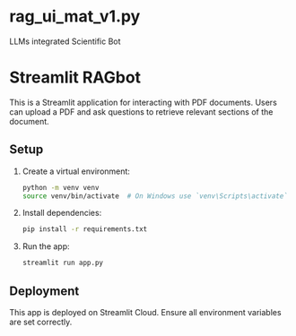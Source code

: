 # rag_ui_mat_v1.py
LLMs integrated Scientific Bot
# Streamlit RAGbot

This is a Streamlit application for interacting with PDF documents. Users can upload a PDF and ask questions to retrieve relevant sections of the document.

## Setup

1. Create a virtual environment:
    ```sh
    python -m venv venv
    source venv/bin/activate  # On Windows use `venv\Scripts\activate`
    ```

2. Install dependencies:
    ```sh
    pip install -r requirements.txt
    ```

3. Run the app:
    ```sh
    streamlit run app.py
    ```

## Deployment

This app is deployed on Streamlit Cloud. Ensure all environment variables are set correctly.

